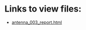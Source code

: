 # Links to view files:

* [antenna_003_report.html](https://htmlpreview.github.io/?https://github.com/HERA-Team/H6C_Notebooks/blob/main/antenna_report/antenna_003_report.html)